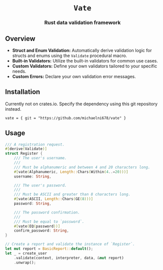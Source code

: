 <h1 align=center><code>Vate</code></h1>
<h3 align=center>Rust data validation framework</h3>

## Overview
- **Struct and Enum Validation:** Automatically derive validation logic for structs and enums using the `Validate` procedural macro.
- **Built-in Validators:** Utilize the built-in validators for common use cases.
- **Custom Validators:** Define your own validators tailored to your specific needs.
- **Custom Errors:** Declare your own validation error messages.

## Installation
Currently not on crates.io. Specify the dependency using this git repository instead.
```
vate = { git = "https://github.com/michaelni678/vate" }
```

## Usage
```rust
/// A registration request.
#[derive(Validate)]
struct Register {
    /// The user's username.
    ///
    /// Must be alphanumeric and between 4 and 20 characters long.
    #[vate(Alphanumeric, Length::Chars(Within(4..=20)))]
    username: String,

    /// The user's password.
    ///
    /// Must be ASCII and greater than 8 characters long.
    #[vate(ASCII, Length::Chars(GE(8)))]
    password: String,

    /// The password confirmation.
    ///
    /// Must be equal to `password`.
    #[vate(EQ(password))]
    confirm_password: String,
}

// Create a report and validate the instance of `Register`.
let mut report = BasicReport::default();
let _ = create_user
    .validate(context, interpreter, data, &mut report)
    .unwrap();
```